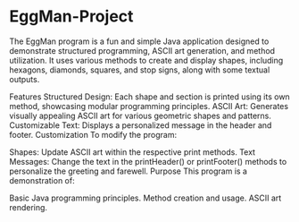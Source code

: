 # EggMan-Project
The EggMan program is a fun and simple Java application designed to demonstrate structured programming, ASCII art generation, and method utilization. It uses various methods to create and display shapes, including hexagons, diamonds, squares, and stop signs, along with some textual outputs.

Features
Structured Design: Each shape and section is printed using its own method, showcasing modular programming principles.
ASCII Art: Generates visually appealing ASCII art for various geometric shapes and patterns.
Customizable Text: Displays a personalized message in the header and footer.
Customization
To modify the program:

Shapes: Update ASCII art within the respective print methods.
Text Messages: Change the text in the printHeader() or printFooter() methods to personalize the greeting and farewell.
Purpose
This program is a demonstration of:

Basic Java programming principles.
Method creation and usage.
ASCII art rendering.
